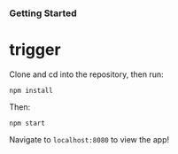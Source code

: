 ### Getting Started  
# trigger
Clone and cd into the repository, then run:  

`npm install`

Then:  

`npm start`  

Navigate to `localhost:8080` to view the app!